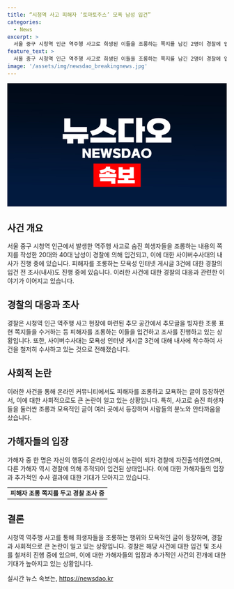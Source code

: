 ```yaml
---
title: “시청역 사고 피해자 ‘토마토주스’ 모욕 남성 입건”
categories:
  - News
excerpt: >
  서울 중구 시청역 인근 역주행 사고로 희생된 이들을 조롱하는 쪽지를 남긴 2명이 경찰에 입건됐으며, 이에 관련해 모욕성 인터넷 글에 대한 수사가 진행 중이다. 20대 남성 A씨는 자수 의사를 밝히고, 40대 남성 B씨는 혐의를 인정한 상태로 사건이 전개되고 있다. 또한 온라인 커뮤니티에서도 희생자를 조롱하는 글이 등장하여 사람들의 비난을 샀다. 현재 경찰은 이러한 모욕성 글에 대한 조사를 진행하고 있다.
feature_text: >
  서울 중구 시청역 인근 역주행 사고로 희생된 이들을 조롱하는 쪽지를 남긴 2명이 경찰에 입건됐으며, 이에 관련해 모욕성 인터넷 글에 대한 수사가 진행 중이다. 20대 남성 A씨는 자수 의사를 밝히고, 40대 남성 B씨는 혐의를 인정한 상태로 사건이 전개되고 있다. 또한 온라인 커뮤니티에서도 희생자를 조롱하는 글이 등장하여 사람들의 비난을 샀다. 현재 경찰은 이러한 모욕성 글에 대한 조사를 진행하고 있다.
image: '/assets/img/newsdao_breakingnews.jpg'
---
```


<p><img src="/assets/img/newsdao_breakingnews.jpg" alt="firstkoreanews 속보" /></p>

<h2 data-ke-size="size26">사건 개요</h2>

<p data-ke-size="size16">서울 중구 시청역 인근에서 발생한 역주행 사고로 숨진 희생자들을 조롱하는 내용의 쪽지를 작성한 20대와 40대 남성이 경찰에 의해 입건되고, 이에 대한 사이버수사대의 내사가 진행 중에 있습니다. 피해자를 조롱하는 모욕성 인터넷 게시글 3건에 대한 경찰의 입건 전 조사(내사)도 진행 중에 있습니다. 이러한 사건에 대한 경찰의 대응과 관련한 이야기가 이어지고 있습니다.</p>

<h2 data-ke-size="size26">경찰의 대응과 조사</h2>

<p data-ke-size="size16">경찰은 시청역 인근 역주행 사고 현장에 마련된 추모 공간에서 추모글을 빙자한 조롱 표현 쪽지들을 수거하는 등 피해자를 조롱하는 이들을 입건하고 조사를 진행하고 있는 상황입니다. 또한, 사이버수사대는 모욕성 인터넷 게시글 3건에 대해 내사에 착수하여 사건을 철저히 수사하고 있는 것으로 전해졌습니다.</p>

<h2 data-ke-size="size26">사회적 논란</h2>

<p data-ke-size="size16">이러한 사건을 통해 온라인 커뮤니티에서도 피해자를 조롱하고 모욕하는 글이 등장하면서, 이에 대한 사회적으로도 큰 논란이 일고 있는 상황입니다. 특히, 사고로 숨진 희생자들을 둘러싼 조롱과 모욕적인 글이 여러 곳에서 등장하며 사람들의 분노와 안타까움을 샀습니다.</p>

<h2 data-ke-size="size26">가해자들의 입장</h2>

<p data-ke-size="size16">가해자 중 한 명은 자신의 행동이 온라인상에서 논란이 되자 경찰에 자진출석하였으며, 다른 가해자 역시 경찰에 의해 추적되어 입건된 상태입니다. 이에 대한 가해자들의 입장과 추가적인 수사 결과에 대한 기대가 모아지고 있습니다.</p>

<table>
  <tr>
    <td style="text-align: center; height: 17px;"><b>피해자 조롱 쪽지를 두고 경찰 조사 중</b></td>
  </tr>
</table>

<h2 data-ke-size="size26">결론</h2>

<p data-ke-size="size16">시청역 역주행 사고를 통해 희생자들을 조롱하는 행위와 모욕적인 글이 등장하며, 경찰과 사회적으로 큰 논란이 일고 있는 상황입니다. 경찰은 해당 사건에 대한 입건 및 조사를 철저히 진행 중에 있으며, 이에 대한 가해자들의 입장과 추가적인 사건의 전개에 대한 기대가 높아지고 있는 상황입니다.</p>
실시간 뉴스 속보는, <a href="https://newsdao.kr" rel="dofollow">https://newsdao.kr</a>


